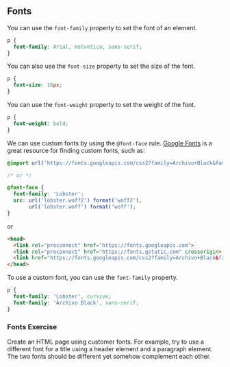 ## Fonts
You can use the `font-family` property to set the font of an element.  
```css
p {
  font-family: Arial, Helvetica, sans-serif;
}
```  
You can also use the `font-size` property to set the size of the font.  
```css
p {
  font-size: 16px;
}
```  
You can use the `font-weight` property to set the weight of the font.  
```css
p {
  font-weight: bold;
}
```
We can use custom fonts by using the `@font-face` rule. [Google Fonts](https://fonts.google.com/) is a great resource for finding custom fonts, such as:  
```css
@import url('https://fonts.googleapis.com/css2?family=Archivo+Black&family=Lobster+Two:ital,wght@0,400;0,700;1,400;1,700&display=swap');

/* or */

@font-face {
  font-family: 'Lobster';
  src: url('lobster.woff2') format('woff2'),
       url('lobster.woff') format('woff');
}
```  
or
```html
<head>
  <link rel="preconnect" href="https://fonts.googleapis.com">
  <link rel="preconnect" href="https://fonts.gstatic.com" crossorigin>
  <link href="https://fonts.googleapis.com/css2?family=Archivo+Black&family=Lobster+Two:ital,wght@0,400;0,700;1,400;1,700&display=swap" rel="stylesheet">
</head>
```
To use a custom font, you can use the `font-family` property.  
```css
p {
  font-family: 'Lobster', cursive;
  font-family: 'Archivo Black', sans-serif;
}
```

### Fonts Exercise
Create an HTML page using customer fonts. For example, try to use a different font for a title using a header element and a paragraph element. The two fonts should be different yet somehow complement each other.  
